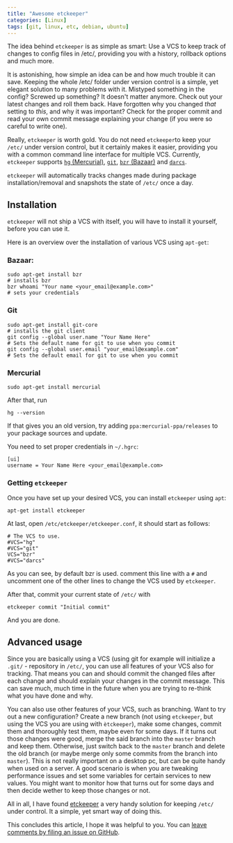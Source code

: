 ```yaml
---
title: "Awesome etckeeper"
categories: [Linux]
tags: [git, linux, etc, debian, ubuntu]
---
```

The idea behind `etckeeper` is as simple as smart: Use a VCS to keep track of changes to config files in /etc/, providing you with a history, rollback options and much more.

It is astonishing, how simple an idea can be and how much trouble it can save. Keeping the whole /etc/ folder under version control is a simple, yet elegant solution to many problems with it. Mistyped something in the config? Screwed up something? It doesn't matter anymore. Check out your latest changes and roll them back. Have forgotten why you changed _that_ setting to _this_, and why it was important? Check for the proper commit and read your own commit message explaining your change (if you were so careful to write one).

Really, `etckeeper` is worth gold. You do not need `etckeeper`to keep your `/etc/` under version control, but it certainly makes it easier, providing you with a common command line interface for multiple VCS. Currently, `etckeeper` supports [`hg` (Mercurial)](http://mercurial.selenic.com/), [`git`](http://git-scm.com/), [`bzr` (Bazaar)](http://bazaar.canonical.com/en/) and [`darcs`](http://darcs.net/).

`etckeeper` will automatically tracks changes made during package installation/removal and snapshots the state of `/etc/` once a day.

Installation
------------
`etckeeper` will not ship a VCS with itself, you will have to install it yourself, before you can use it.

Here is an overview over the installation of various VCS using `apt-get`:

### Bazaar:

	sudo apt-get install bzr
	# installs bzr
	bzr whoami "Your name <your_email@example.com>"
	# sets your credentials

### Git

	sudo apt-get install git-core
	# installs the git client
	git config --global user.name "Your Name Here"
	# Sets the default name for git to use when you commit
	git config --global user.email "your_email@example.com"
	# Sets the default email for git to use when you commit

### Mercurial

	sudo apt-get install mercurial

After that, run 

	hg --version

If that gives you an old version, try adding `ppa:mercurial-ppa/releases` to your package sources and update.

You need to set proper credentials in `~/.hgrc`:

	[ui]
	username = Your Name Here <your_email@example.com>

### Getting `etckeeper`
Once you have set up your desired VCS, you can install `etckeeper` using `apt`:

	apt-get install etckeeper

At last, open `/etc/etckeeper/etckeeper.conf`, it should start as follows:

	# The VCS to use.
	#VCS="hg"
	#VCS="git"
	VCS="bzr"
	#VCS="darcs"

As you can see, by default bzr is used. comment this line with a `#` and uncomment one of the other lines to change the VCS used by `etckeeper`.

After that, commit your current state of `/etc/` with
	
	etckeeper commit "Initial commit"

And you are done.


Advanced usage
--------------

Since you are basically using a VCS (using git for example will initialize a `.git/` - repository in `/etc/`, you can use all features of your VCS also for tracking. That means you can and should commit the changed files after each change and should explain your changes in the commit message. This can save much, much time in the future when you are trying to re-think what you have done and why.

You can also use other features of your VCS, such as branching. Want to try out a new configuration? Create a new branch (not using `etckeeper`, but using the VCS you are using with `ètckeeper`), make some changes, commit them and thoroughly test them, maybe even for some days. If it turns out those changes were good, merge the said branch into the `master` branch and keep them. Otherwise, just switch back to the `master` branch and delete the old branch (or maybe merge only some commits from the branch into `master`). This is not really important on a desktop pc, but can be quite handy when used on a server. A good scenario is when you are tweaking performance issues and set some variables for certain services to new values. You might want to monitor how that turns out for some days and then decide wether to keep those changes or not.


All in all, I have found [etckeeper](http://joeyh.name/code/etckeeper/) a very handy solution for keeping `/etc/` under control. It a simple, yet smart way of doing this.


This concludes this article, I hope it was helpful to you. You can [leave comments by filing an issue
on GitHub](https://github.com/NetzwergX/netzwergx.github.com/issues).

